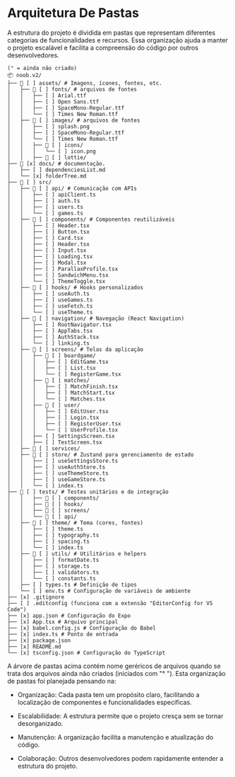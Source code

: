 # Arquitetura De Pastas

A estrutura do projeto é dividida em pastas que representam diferentes categorias de funcionalidades e recursos. Essa organização ajuda a manter o projeto escalável e facilita a compreensão do código por outros desenvolvedores.

    (° = ainda não criado)
    📦 noob.v2/
    ├── 📂 [ ] assets/ # Imagens, ícones, fontes, etc.
    │   ├── 📂 [ ] fonts/ # arquivos de fontes
    │   │   ├── [ ] Arial.ttf
    │   │   ├── [ ] Open Sans.ttf
    │   │   ├── [ ] SpaceMono-Regular.ttf
    │   │   └── [ ] Times New Roman.ttf
    │   ├── 📂 [ ] images/ # arquivos de fontes
    │   │   ├── [ ] splash.png
    │   │   ├── [ ] SpaceMono-Regular.ttf
    │   │   └── [ ] Times New Roman.ttf
    │   │   ├── 📂 [ ] icons/
    │   │   │   └── [ ] icon.png
    │   │   ├── 📂 [ ] lottie/
    ├── 📂 [x] docs/ # documentação.
    │   ├── [ ] dependenciesList.md
    │   └── [x] folderTree.md
    ├── 📂 [ ] src/
    │   ├── 📂 [ ] api/ # Comunicação com APIs
    │   │   ├── [ ] apiClient.ts
    │   │   ├── [ ] auth.ts
    │   │   ├── [ ] users.ts
    │   │   └── [ ] games.ts
    │   ├── 📂 [ ] components/ # Componentes reutilizáveis
    │   │   ├── [ ] Header.tsx
    │   │   ├── [ ] Button.tsx
    │   │   ├── [ ] Card.tsx
    │   │   ├── [ ] Header.tsx
    │   │   ├── [ ] Input.tsx
    │   │   ├── [ ] Loading.tsx
    │   │   ├── [ ] Modal.tsx
    │   │   ├── [ ] ParallaxProfile.tsx
    │   │   ├── [ ] SandwichMenu.tsx
    │   │   └── [ ] ThemeToggle.tsx
    │   ├── 📂 [ ] hooks/ # Hooks personalizados
    │   │   ├── [ ] useAuth.ts
    │   │   ├── [ ] useGames.ts
    │   │   ├── [ ] useFetch.ts
    │   │   └── [ ] useTheme.ts
    │   ├── 📂 [ ] navigation/ # Navegação (React Navigation)
    │   │   ├── [ ] RootNavigator.tsx
    │   │   ├── [ ] AppTabs.tsx
    │   │   ├── [ ] AuthStack.tsx
    │   │   └── [ ] linking.ts
    │   ├── 📂 [ ] screens/ # Telas da aplicação
    │   │   ├── 📂 [ ] boardgame/
    │   │   │   ├── [ ] EditGame.tsx
    │   │   │   ├── [ ] List.tsx
    │   │   │   └── [ ] RegisterGame.tsx
    │   │   ├── 📂 [ ] matches/
    │   │   │   ├── [ ] MatchFinish.tsx
    │   │   │   ├── [ ] MatchStart.tsx
    │   │   │   └── [ ] Matches.tsx
    │   │   ├── 📂 [ ] user/
    │   │   │   ├── [ ] EditUser.tsx
    │   │   │   ├── [ ] Login.tsx
    │   │   │   ├── [ ] RegisterUser.tsx
    │   │   │   └── [ ] UserProfile.tsx
    │   │   ├── [ ] SettingsScreen.tsx
    │   │   ├── [ ] TestScreen.tsx
    │   ├── 📂 [ ] services/
    │   ├── 📂 [ ] store/ # Zustand para gerenciamento de estado
    │   │   ├── [ ] useSettingsStore.ts
    │   │   ├── [ ] useAuthStore.ts
    │   │   ├── [ ] useThemeStore.ts
    │   │   ├── [ ] useGameStore.ts
    │   │   └── [ ] index.ts
    ├── 📂 [ ] tests/ # Testes unitários e de integração
    │   │   ├── 📂 [ ] components/
    │   │   ├── 📂 [ ] hooks/
    │   │   ├── 📂 [ ] screens/
    │   │   └── 📂 [ ] api/
    │   ├── 📂 [ ] theme/ # Tema (cores, fontes)
    │   │   ├── [ ] theme.ts
    │   │   ├── [ ] typography.ts
    │   │   ├── [ ] spacing.ts
    │   │   └── [ ] index.ts
    │   ├── 📂 [ ] utils/ # Utilitários e helpers
    │   │   ├── [ ] formatDate.ts
    │   │   ├── [ ] storage.ts
    │   │   ├── [ ] validators.ts
    │   │   └── [ ] constants.ts
    │   ├── [ ] types.ts # Definição de tipos
    │   └── [ ] env.ts # Configuração de variáveis de ambiente
    ├── [x] .gitignore
    ├── [ ] .editconfig (funciona com a extensão "EditorConfig for VS Code")
    ├── [x] app.json # Configuração do Expo
    ├── [x] App.tsx # Arquivo principal
    ├── [x] babel.config.js # Configuração do Babel
    ├── [x] index.ts # Ponto de entrada
    ├── [x] package.json
    ├── [x] README.md
    └── [x] tsconfig.json # Configuração do TypeScript

A árvore de pastas acima contém nome geréricos de arquivos quando se trata dos arquivos ainda não criados (iniciados com "° "). Esta organização de pastas foi planejada pensando na:

- Organização: Cada pasta tem um propósito claro, facilitando a localização de componentes e funcionalidades específicas.

- Escalabilidade: A estrutura permite que o projeto cresça sem se tornar desorganizado.

- Manutenção: A organização facilita a manutenção e atualização do código.

- Colaboração: Outros desenvolvedores podem rapidamente entender a estrutura do projeto.
